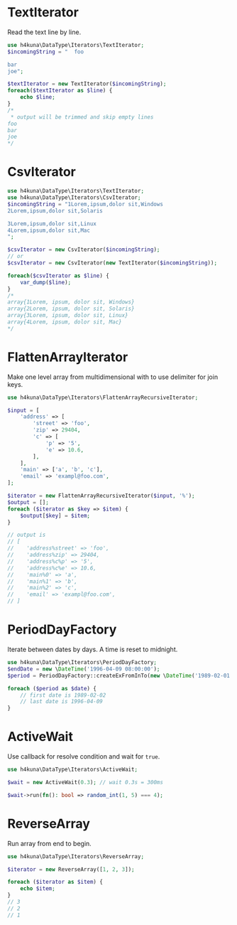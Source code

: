 # TextIterator

Read the text line by line.

```php
use h4kuna\DataType\Iterators\TextIterator;
$incomingString = "  foo

bar
joe";

$textIterator = new TextIterator($incomingString);
foreach($textIterator as $line) {
    echo $line;
}
/*
 * output will be trimmed and skip empty lines
foo
bar
joe
*/
```

# CsvIterator

```php
use h4kuna\DataType\Iterators\TextIterator;
use h4kuna\DataType\Iterators\CsvIterator;
$incomingString = "1Lorem,ipsum,dolor sit,Windows
2Lorem,ipsum,dolor sit,Solaris

3Lorem,ipsum,dolor sit,Linux
4Lorem,ipsum,dolor sit,Mac
";

$csvIterator = new CsvIterator($incomingString);
// or
$csvIterator = new CsvIterator(new TextIterator($incomingString));

foreach($csvIterator as $line) {
    var_dump($line);
}
/*
array{1Lorem, ipsum, dolor sit, Windows}
array{2Lorem, ipsum, dolor sit, Solaris}
array{3Lorem, ipsum, dolor sit, Linux}
array{4Lorem, ipsum, dolor sit, Mac}
*/
```

# FlattenArrayIterator

Make one level array from multidimensional with to use delimiter for join keys.

```php
use h4kuna\DataType\Iterators\FlattenArrayRecursiveIterator;

$input = [
    'address' => [
        'street' => 'foo',
        'zip' => 29404,
        'c' => [
            'p' => '5',
            'e' => 10.6,
        ],
    ],
    'main' => ['a', 'b', 'c'],
    'email' => 'exampl@foo.com',
];

$iterator = new FlattenArrayRecursiveIterator($input, '%');
$output = [];
foreach ($iterator as $key => $item) {
    $output[$key] = $item;
}

// output is
// [
//    'address%street' => 'foo',
//    'address%zip' => 29404,
//    'address%c%p' => '5',
//    'address%c%e' => 10.6,
//    'main%0' => 'a',
//    'main%1' => 'b',
//    'main%2' => 'c',
//    'email' => 'exampl@foo.com',
// ]
```

# PeriodDayFactory

Iterate between dates by days. A time is reset to midnight.

```php
use h4kuna\DataType\Iterators\PeriodDayFactory;
$endDate = new \DateTime('1996-04-09 08:00:00');
$period = PeriodDayFactory::createExFromInTo(new \DateTime('1989-02-01 07:00:00'), $endDate);

foreach ($period as $date) {
    // first date is 1989-02-02
    // last date is 1996-04-09
}

```

# ActiveWait

Use callback for resolve condition and wait for `true`.

```php
use h4kuna\DataType\Iterators\ActiveWait;

$wait = new ActiveWait(0.3); // wait 0.3s = 300ms

$wait->run(fn(): bool => random_int(1, 5) === 4);
```

# ReverseArray

Run array from end to begin.

```php
use h4kuna\DataType\Iterators\ReverseArray;

$iterator = new ReverseArray([1, 2, 3]);

foreach ($iterator as $item) {
    echo $item;
}
// 3
// 2
// 1
```
